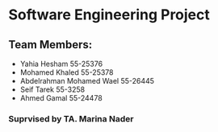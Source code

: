 # Software Engineering Project

## Team Members:
- Yahia Hesham 55-25376
- Mohamed Khaled 55-25378
- Abdelrahman Mohamed Wael 55-26445
- Seif Tarek 55-3258
- Ahmed Gamal 55-24478

### Suprvised by TA. Marina Nader